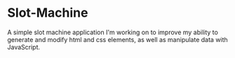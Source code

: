 # Slot-Machine
A simple slot machine application I'm working on to improve my ability to generate and modify html and css elements, as well as manipulate data with JavaScript.

